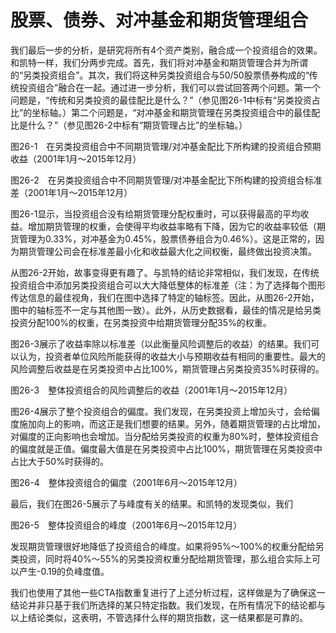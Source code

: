 # 股票、债券、对冲基金和期货管理组合

我们最后一步的分析，是研究将所有4个资产类别，融合成一个投资组合的效果。和凯特一样，我们分两步完成。首先，我们将对冲基金和期货管理合并为所谓的“另类投资组合”。其次，我们将这种另类投资组合与50/50股票债券构成的“传统投资组合”融合在一起。通过进一步分析，我们可以尝试回答两个问题。第一个问题是，“传统和另类投资的最佳配比是什么？”（参见图26-1中标有“另类投资占比”的坐标轴。）第二个问题是，“对冲基金和期货管理在另类投资组合中的最佳配比是什么？”（参见图26-2中标有“期货管理占比”的坐标轴。）

[](http://popImage?src='../Images/609-1.jpg')

图26-1　在另类投资组合中不同期货管理/对冲基金配比下所构建的投资组合预期收益（2001年1月～2015年12月）

[](http://popImage?src='../Images/609-2.jpg')

图26-2　在另类投资组合中不同期货管理/对冲基金配比下所构建的投资组合标准差（2001年1月～2015年12月）

图26-1显示，当投资组合没有给期货管理分配权重时，可以获得最高的平均收益。增加期货管理的权重，会使得平均收益率略有下降，因为它的收益率较低（期货管理为0.33%，对冲基金为0.45%，股票债券组合为0.46%）。这是正常的，因为期货管理公司会在标准差最小化和收益最大化之间权衡，最终做出投资决策。

从图26-2开始，故事变得更有趣了。与凯特的结论非常相似，我们发现，在传统投资组合中添加另类投资组合可以大大降低整体的标准差（注：为了选择每个图形传达信息的最佳视角，我们在图中选择了特定的轴标签。因此，从图26-2开始，图中的轴标签不一定与其他图一致）。此外，从历史数据看，最佳的情况是给另类投资分配100%的权重，在另类投资中给期货管理分配35%的权重。

图26-3展示了收益率除以标准差（以此衡量风险调整后的收益）的结果。我们可以认为，投资者单位风险所能获得的收益大小与预期收益有相同的重要性。最大的风险调整后收益是在另类投资中占比100%，期货管理占另类投资35%时获得的。

[](http://popImage?src='../Images/610-1.jpg')

图26-3　整体投资组合的风险调整后的收益（2001年1月～2015年12月）

图26-4展示了整个投资组合的偏度。我们发现，在另类投资上增加头寸，会给偏度施加向上的影响，而这正是我们想要的结果。另外，随着期货管理的占比增加，对偏度的正向影响也会增加。当分配给另类投资的权重为80%时，整体投资组合的偏度就是正值。偏度最大值是在另类投资中占比100%，期货管理在另类投资中占比大于50%时获得的。

[](http://popImage?src='../Images/611-1.jpg')

图26-4　整体投资组合的偏度（2001年6月～2015年12月）

最后，我们在图26-5展示了与峰度有关的结果。和凯特的发现类似，我们

[](http://popImage?src='../Images/611-2.jpg')

图26-5　整体投资组合的峰度（2001年6月～2015年12月）

发现期货管理很好地降低了投资组合的峰度。如果将95%～100%的权重分配给另类投资，同时将40%～55%的另类投资权重分配给期货管理，那么组合实际上可以产生-0.19的负峰度值。

我们也使用了其他一些CTA指数重复进行了上述分析过程，这样做是为了确保这一结论并非只基于我们所选择的某只特定指数。我们发现，在所有情况下的结论都与以上结论类似，这表明，不管选择什么样的期货指数，这一结果都是可靠的。